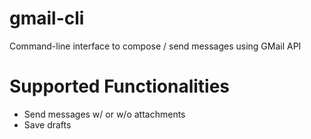 # gmail-cli
Command-line interface to compose / send messages using GMail API

# Supported Functionalities

- Send messages w/ or w/o attachments
- Save drafts
